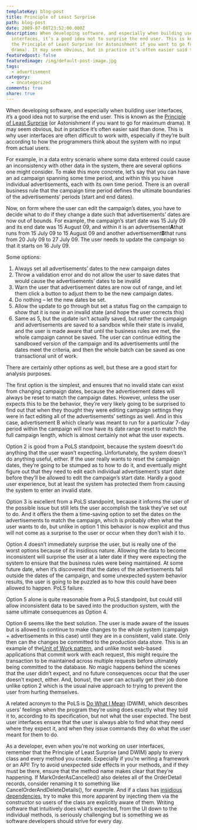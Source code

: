 ```yaml
---
templateKey: blog-post
title: Principle of Least Surprise
path: blog-post
date: 2009-07-08T23:52:00.000Z
description: When developing software, and especially when building user
  interfaces, it’s a good idea not to surprise the end user. This is known as
  the Principle of Least Surprise (or Astonishment if you want to go for maximum
  drama). It may seem obvious, but in practice it’s often easier said than done.
featuredpost: false
featuredimage: /img/default-post-image.jpg
tags:
  - advertisement
category:
  - Uncategorized
comments: true
share: true
---
```

When developing software, and especially when building user interfaces, it’s a good idea not to surprise the end user. This is known as the [Principle of Least Surprise](http://en.wikipedia.org/wiki/Principle_of_least_astonishment) (or Astonishment if you want to go for maximum drama). It may seem obvious, but in practice it’s often easier said than done. This is why user interfaces are often difficult to work with, especially if they’re built according to how the programmers think about the system with no input from actual users.

For example, in a data entry scenario where some data entered could cause an inconsistency with other data in the system, there are several options one might consider. To make this more concrete, let’s say that you can have an ad campaign spanning some time period, and within this you have individual advertisements, each with its own time period. There is an overall business rule that the campaign time period defines the ultimate boundaries of the advertisements’ periods (start and end dates).

Now, on form where the user can edit the campaign’s dates, you have to decide what to do if they change a date such that advertisements’ dates are now out of bounds. For example, the campaign’s start date was 15 July 09 and its end date was 15 August 09, and within it is an advertisement**A**that runs from 15 July 09 to 15 August 09 and another advertisement**B**that runs from 20 July 09 to 27 July 09. The user needs to update the campaign so that it starts on 16 July 09.

Some options:

1. Always set all advertisements’ dates to the new campaign dates
2. Throw a validation error and do not allow the user to save dates that would cause the advertisements’ dates to be invalid
3. Warn the user that advertisement dates are now out of range, and let them click a button to adjust them to be the new campaign dates.
4. Do nothing – let the new dates be set.
5. Allow the update to go through but set a status flag on the campaign to show that it is now in an invalid state (and hope the user corrects this)
6. Same as 5, but the update isn’t actually saved, but rather the campaign and advertisements are saved to a sandbox while their state is invalid, and the user is made aware that until the business rules are met, the whole campaign cannot be saved. The user can continue editing the sandboxed version of the campaign and its advertisements until the dates meet the criteria, and then the whole batch can be saved as one transactional unit of work.

There are certainly other options as well, but these are a good start for analysis purposes.

The first option is the simplest, and ensures that no invalid state can exist from changing campaign dates, because the advertisement dates will always be reset to match the campaign dates. However, unless the user expects this to be the behavior, they’re very likely going to be surprised to find out that when they thought they were editing campaign settings they were in fact editing all of the advertisements’ settings as well. And in this case, advertisement B which clearly was meant to run for a particular 7-day period within the campaign will now have its date range reset to match the full campaign length, which is almost certainly not what the user expects.

Option 2 is good from a PoLS standpoint, because the system doesn’t do anything that the user wasn’t expecting. Unfortunately, the system doesn’t do anything useful, either. If the user really wants to reset the campaign dates, they’re going to be stumped as to how to do it, and eventually might figure out that they need to edit each individual advertisement’s start date before they’ll be allowed to edit the campaign’s start date. Hardly a good user experience, but at least the system has protected them from causing the system to enter an invalid state.

Option 3 is excellent from a PoLS standpoint, because it informs the user of the possible issue but still lets the user accomplish the task they’ve set out to do. And it offers the them a time-saving option to set the dates on the advertisements to match the campaign, which is probably often what the user wants to do, but unlike in option 1 this behavior is now explicit and thus will not come as a surprise to the user or occur when they don’t wish it to.

Option 4 doesn’t immediately surprise the user, but is really one of the worst options because of its insidious nature. Allowing the data to become inconsistent will surprise the user at a later date if they were expecting the system to ensure that the business rules were being maintained. At some future date, when it’s discovered that the dates of the advertisements fall outside the dates of the campaign, and some unexpected system behavior results, the user is going to be puzzled as to how this could have been allowed to happen. PoLS failure.

Option 5 alone is quite reasonable from a PoLS standpoint, but could still allow inconsistent data to be saved into the production system, with the same ultimate consequences as Option 4.

Option 6 seems like the best solution. The user is made aware of the issues but is allowed to continue to make changes to the whole system (campaign + advertisements in this case) until they are in a consistent, valid state. Only then can the changes be committed to the production data store. This is an example of the[Unit of Work pattern](http://www.martinfowler.com/eaaCatalog/unitOfWork.html), and unlike most web-based applications that commit work with each request, this might require the transaction to be maintained across multiple requests before ultimately being committed to the database. No magic happens behind the scenes that the user didn’t expect, and no future consequences occur that the user doesn’t expect, either. And, bonus!, the user can actually get their job done unlike option 2 which is the usual naive approach to trying to prevent the user from hurting themselves.

A related acronym to the PoLS is [Do What I Mean](http://en.wikipedia.org/wiki/DWIM) (DWIM), which describes users’ feelings when the program they’re using does exactly what they told it to, according to its specification, but not what the user expected. The best user interfaces ensure that the user is always able to find what they need where they expect it, and when they issue commands they do what the user meant for them to do.

As a developer, even when you’re not working on user interfaces, remember that the Principle of Least Surprise (and DWIM) apply to every class and every method you create. Expecially if you’re writing a framework or an API! Try to avoid unexpected side effects in your methods, and if they must be there, ensure that the method name makes clear that they’re happening. If MarkOrderAsCancelled() also deletes all of the OrderDetail records, consider renaming it to something like CancelOrderAndDeleteDetails(), for example. And if a class has [insidious dependencies](http://stevesmithblog.com/blog/insidious-dependencies), try to make this more apparent by injecting them via the constructor so users of the class are explicitly aware of them. Writing software that intuitively does what’s expected, from the UI down to the individual methods, is seriously challenging but is something we as software developers should strive for every day.